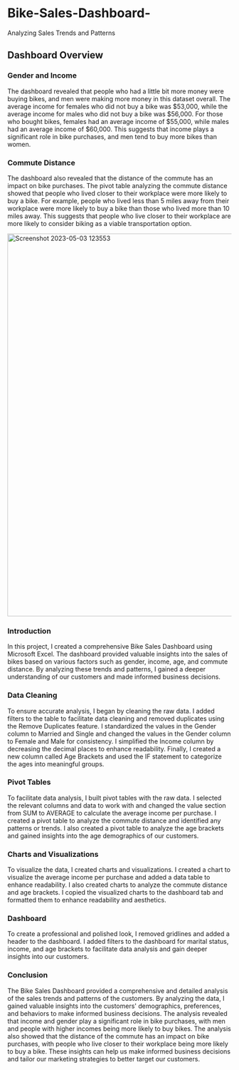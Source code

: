 # Bike-Sales-Dashboard-
Analyzing Sales Trends and Patterns

## Dashboard Overview

### Gender and Income
The dashboard revealed that people who had a little bit more money were buying bikes, and men were making more money in this dataset overall. The average income for females who did not buy a bike was $53,000, while the average income for males who did not buy a bike was $56,000. For those who bought bikes, females had an average income of $55,000, while males had an average income of $60,000. This suggests that income plays a significant role in bike purchases, and men tend to buy more bikes than women.
### Commute Distance
The dashboard also revealed that the distance of the commute has an impact on bike purchases. The pivot table analyzing the commute distance showed that people who lived closer to their workplace were more likely to buy a bike. For example, people who lived less than 5 miles away from their workplace were more likely to buy a bike than those who lived more than 10 miles away. This suggests that people who live closer to their workplace are more likely to consider biking as a viable transportation option.

<img width="859" alt="Screenshot 2023-05-03 123553" src="https://user-images.githubusercontent.com/94572320/236030946-b44c4d6c-c20c-4a8a-961b-a2d90c91b20d.png">

### Introduction
In this project, I created a comprehensive Bike Sales Dashboard using Microsoft Excel. The dashboard provided valuable insights into the sales of bikes based on various factors such as gender, income, age, and commute distance. By analyzing these trends and patterns, I gained a deeper understanding of our customers and made informed business decisions.

### Data Cleaning
To ensure accurate analysis, I began by cleaning the raw data. I added filters to the table to facilitate data cleaning and removed duplicates using the Remove Duplicates feature. I standardized the values in the Gender column to Married and Single and changed the values in the Gender column to Female and Male for consistency. I simplified the Income column by decreasing the decimal places to enhance readability. Finally, I created a new column called Age Brackets and used the IF statement to categorize the ages into meaningful groups.

### Pivot Tables
To facilitate data analysis, I built pivot tables with the raw data. I selected the relevant columns and data to work with and changed the value section from SUM to AVERAGE to calculate the average income per purchase. I created a pivot table to analyze the commute distance and identified any patterns or trends. I also created a pivot table to analyze the age brackets and gained insights into the age demographics of our customers.

### Charts and Visualizations
To visualize the data, I created charts and visualizations. I created a chart to visualize the average income per purchase and added a data table to enhance readability. I also created charts to analyze the commute distance and age brackets. I copied the visualized charts to the dashboard tab and formatted them to enhance readability and aesthetics.

### Dashboard
To create a professional and polished look, I removed gridlines and added a header to the dashboard. I added filters to the dashboard for marital status, income, and age brackets to facilitate data analysis and gain deeper insights into our customers.

### Conclusion
The Bike Sales Dashboard provided a comprehensive and detailed analysis of the sales trends and patterns of the customers. By analyzing the data, I gained valuable insights into the customers' demographics, preferences, and behaviors to make informed business decisions. The analysis revealed that income and gender play a significant role in bike purchases, with men and people with higher incomes being more likely to buy bikes. The analysis also showed that the distance of the commute has an impact on bike purchases, with people who live closer to their workplace being more likely to buy a bike. These insights can help us make informed business decisions and tailor our marketing strategies to better target our customers.



